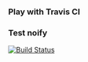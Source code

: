 ### Play with Travis CI
### Test noify
[![Build Status](https://travis-ci.org/Leonteviu/play-with-travis.svg?branch=master)](https://travis-ci.org/Leonteviu/play-with-travis)

